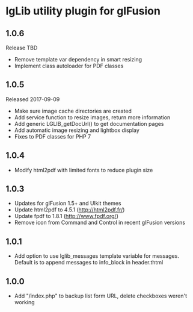 # lgLib utility plugin for glFusion

## 1.0.6
Release TBD
- Remove template var dependency in smart resizing
- Implement class autoloader for PDF classes

## 1.0.5
Released 2017-09-09
- Make sure image cache directories are created
- Add service function to resize images, return more information
- Add generic LGLIB_getDocUrl() to get documentation pages
- Add automatic image resizing and lightbox display
- Fixes to PDF classes for PHP 7

## 1.0.4
- Modify html2pdf with limited fonts to reduce plugin size

## 1.0.3
- Updates for glFusion 1.5+ and UIkit themes
- Update html2pdf to 4.5.1 (http://html2pdf.fr/)
- Update fpdf to 1.8.1 (http://www.fpdf.org/)
- Remove icon from Command and Control in recent glFusion versions

## 1.0.1
- Add option to use lglib_messages template variable for messages. Default
is to append messages to info_block in header.thtml

## 1.0.0
- Add "/index.php" to backup list form URL, delete checkboxes weren't working

